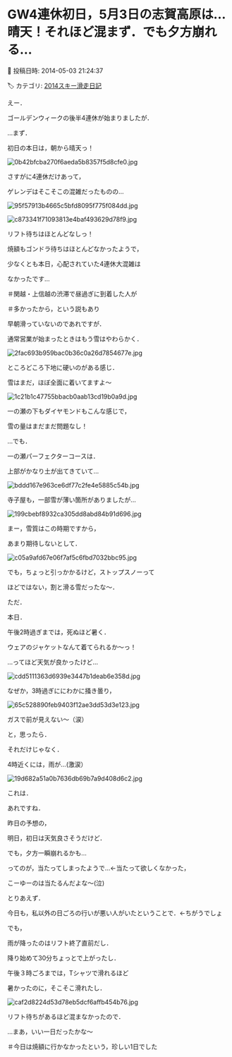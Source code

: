 # GW4連休初日，5月3日の志賀高原は…晴天！それほど混まず．でも夕方崩れる…

📅 投稿日時: 2014-05-03 21:24:37

🏷️ カテゴリ: [2014スキー滑走日記](c992167609b6415052179ee69ea1ea7d8.md)

えー．


ゴールデンウィークの後半4連休が始まりましたが．





…まず．


初日の本日は，朝から晴天っ！




![0b42bfcba270f6aeda5b8357f5d8cfe0.jpg](images/0b42bfcba270f6aeda5b8357f5d8cfe0.jpg)




さすがに4連休だけあって，


ゲレンデはそこそこの混雑だったものの…




![95f57913b4665c5bfd8095f775f084dd.jpg](images/95f57913b4665c5bfd8095f775f084dd.jpg)









![c873341f71093813e4baf493629d78f9.jpg](images/c873341f71093813e4baf493629d78f9.jpg)




リフト待ちはほとんどなしっ！


焼額もゴンドラ待ちはほとんどなかったようで，


少なくとも本日，心配されていた4連休大混雑は


なかったです…


＃関越・上信越の渋滞で昼過ぎに到着した人が


＃多かったから，という説もあり





早朝滑っていないのであれですが．


通常営業が始まったときはもう雪はやわらかく．




![2fac693b959bac0b36c0a26d7854677e.jpg](images/2fac693b959bac0b36c0a26d7854677e.jpg)




ところどころ下地に硬いのがある感じ．





雪はまだ，ほぼ全面に着いてますよ～




![1c21b1c47755bbacb0aab13cd19b0a9d.jpg](images/1c21b1c47755bbacb0aab13cd19b0a9d.jpg)




一の瀬の下もダイヤモンドもこんな感じで，


雪の量はまだまだ問題なし！





…でも．


一の瀬パーフェクターコースは．


上部がかなり土が出てきていて…




![bddd167e963ce6df77c2fe4e5885c54b.jpg](images/bddd167e963ce6df77c2fe4e5885c54b.jpg)




寺子屋も，一部雪が薄い箇所がありましたが…




![199cbebf8932ca305dd8abd84b91d696.jpg](images/199cbebf8932ca305dd8abd84b91d696.jpg)







まー，雪質はこの時期ですから，


あまり期待しないとして．




![c05a9afd67e06f7af5c6fbd7032bbc95.jpg](images/c05a9afd67e06f7af5c6fbd7032bbc95.jpg)




でも，ちょっと引っかかるけど，ストップスノーって


ほどではない，割と滑る雪だったな～．





ただ．


本日．


午後2時過ぎまでは，死ぬほど暑く．


ウェアのジャケットなんて着てられるか～っ！


…ってほど天気が良かったけど…




![cdd5111363d6939e3447b1deab6e358d.jpg](images/cdd5111363d6939e3447b1deab6e358d.jpg)




なぜか，3時過ぎににわかに掻き曇り，




![65c528890feb9403f12ae3dd53d3e123.jpg](images/65c528890feb9403f12ae3dd53d3e123.jpg)




ガスで前が見えない～（涙）


と，思ったら．


それだけじゃなく．


4時近くには，雨が…(激涙）




![19d682a51a0b7636db69b7a9d408d6c2.jpg](images/19d682a51a0b7636db69b7a9d408d6c2.jpg)







これは．


あれですね．


昨日の予想の，





明日，初日は天気良さそうだけど．


でも，夕方一瞬崩れるかも…





ってのが，当たってしまったようで…←当たって欲しくなかった，


こーゆーのは当たるんだよな～(泣)





とりあえず．


今日も，私以外の日ごろの行いが悪い人がいたということで．←ちがうでしょ





でも，


雨が降ったのはリフト終了直前だし．


降り始めて30分ちょっとで上がったし．


午後３時ごろまでは，Tシャツで滑れるほど


暑かったのに，そこそこ滑れたし．




![caf2d8224d53d78eb5dcf6affb454b76.jpg](images/caf2d8224d53d78eb5dcf6affb454b76.jpg)




リフト待ちがあるほど混まなかったので．


…まあ，いい一日だったかな～





＃今日は焼額に行かなかったという，珍しい1日でした
